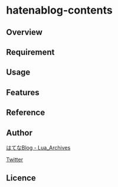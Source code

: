 # hatenablog-contents

## Overview

## Requirement

## Usage

## Features

## Reference

## Author

[はてなBlog - Lua_Archives](https://luarce.hatenablog.com/archive)

[Twitter](https://twitter.com/luarce77)

## Licence


